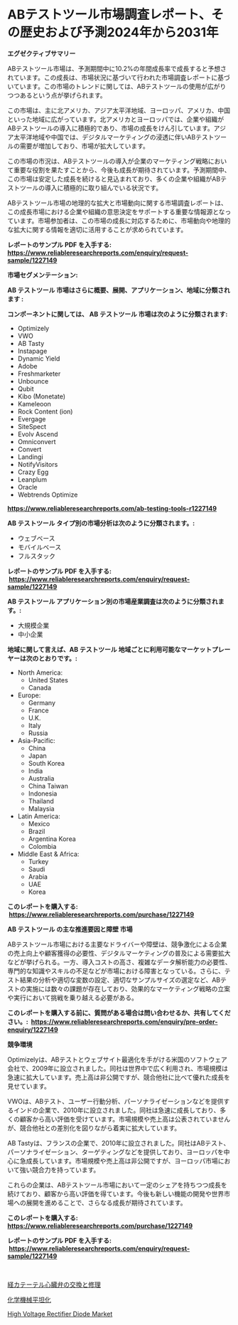 <p><h1>ABテストツール市場調査レポート、その歴史および予測2024年から2031年</h1></p><p><strong>エグゼクティブサマリー</strong></p>
<p><p>ABテストツール市場は、予測期間中に10.2%の年間成長率で成長すると予想されています。この成長は、市場状況に基づいて行われた市場調査レポートに基づいています。この市場のトレンドに関しては、ABテストツールの使用が広がりつつあるという点が挙げられます。</p><p>この市場は、主に北アメリカ、アジア太平洋地域、ヨーロッパ、アメリカ、中国といった地域に広がっています。北アメリカとヨーロッパでは、企業や組織がABテストツールの導入に積極的であり、市場の成長をけん引しています。アジア太平洋地域や中国では、デジタルマーケティングの浸透に伴いABテストツールの需要が増加しており、市場が拡大しています。</p><p>この市場の市況は、ABテストツールの導入が企業のマーケティング戦略において重要な役割を果たすことから、今後も成長が期待されています。予測期間中、この市場は安定した成長を続けると見込まれており、多くの企業や組織がABテストツールの導入に積極的に取り組んでいる状況です。</p><p>ABテストツール市場の地理的な拡大と市場動向に関する市場調査レポートは、この成長市場における企業や組織の意思決定をサポートする重要な情報源となっています。市場参加者は、この市場の成長に対応するために、市場動向や地理的な拡大に関する情報を適切に活用することが求められています。</p></p>
<p><strong>レポートのサンプル PDF を入手する: <a href="https://www.reliableresearchreports.com/enquiry/request-sample/1227149">https://www.reliableresearchreports.com/enquiry/request-sample/1227149</a></strong></p>
<p><strong>市場セグメンテーション:</strong></p>
<p><strong> AB テストツール 市場はさらに概要、展開、アプリケーション、地域に分類されます :</strong></p>
<p><strong>コンポーネントに関しては、 AB テストツール 市場は次のように分類されます: &nbsp;</strong></p>
<p><ul><li>Optimizely</li><li>VWO</li><li>AB Tasty</li><li>Instapage</li><li>Dynamic Yield</li><li>Adobe</li><li>Freshmarketer</li><li>Unbounce</li><li>Qubit</li><li>Kibo (Monetate)</li><li>Kameleoon</li><li>Rock Content (ion)</li><li>Evergage</li><li>SiteSpect</li><li>Evolv Ascend</li><li>Omniconvert</li><li>Convert</li><li>Landingi</li><li>NotifyVisitors</li><li>Crazy Egg</li><li>Leanplum</li><li>Oracle</li><li>Webtrends Optimize</li></ul></p>
<p><strong><a href="https://www.reliableresearchreports.com/ab-testing-tools-r1227149">https://www.reliableresearchreports.com/ab-testing-tools-r1227149</a></strong></p>
<p><strong> AB テストツール タイプ別の市場分析は次のように分類されます。:</strong></p>
<p><ul><li>ウェブベース</li><li>モバイルベース</li><li>フルスタック</li></ul></p>
<p><strong>レポートのサンプル PDF を入手する: &nbsp;<a href="https://www.reliableresearchreports.com/enquiry/request-sample/1227149">https://www.reliableresearchreports.com/enquiry/request-sample/1227149</a></strong></p>
<p><strong> AB テストツール アプリケーション別の市場産業調査は次のように分類されます。:</strong></p>
<p><ul><li>大規模企業</li><li>中小企業</li></ul></p>
<p><strong>地域に関して言えば、AB テストツール 地域ごとに利用可能なマーケットプレーヤーは次のとおりです。:</strong></p>
<p><ul>
    <li>
        North America:
        <ul>
            <li>United States</li>
            <li>Canada</li>
        </ul>
    </li>
    <li>
        Europe:
        <ul>
            <li>Germany</li>
            <li>France</li>
            <li>U.K.</li>
            <li>Italy</li>
            <li>Russia</li>
        </ul>
    </li>
    <li>
        Asia-Pacific:
        <ul>
            <li>China</li>
            <li>Japan</li>
            <li>South Korea</li>
            <li>India</li>
            <li>Australia</li>
            <li>China Taiwan</li>
            <li>Indonesia</li>
            <li>Thailand</li>
            <li>Malaysia</li>
        </ul>
    </li>
    <li>
        Latin America:
        <ul>
            <li>Mexico</li>
            <li>Brazil</li>
            <li>Argentina Korea</li>
            <li>Colombia</li>
        </ul>
    </li>
    <li>
        Middle East & Africa:
        <ul>
            <li>Turkey</li>
            <li>Saudi</li>
            <li>Arabia</li>
            <li>UAE</li>
            <li>Korea</li>
        </ul>
    </li>
    </ul></p>
<p><strong>このレポートを購入する: &nbsp;<a href="https://www.reliableresearchreports.com/purchase/1227149">https://www.reliableresearchreports.com/purchase/1227149</a></strong></p>
<p><strong>AB テストツール の主な推進要因と障壁 市場</strong></p>
<p><p>ABテストツール市場における主要なドライバーや障壁は、競争激化による企業の売上向上や顧客獲得の必要性、デジタルマーケティングの普及による需要拡大などが挙げられる。一方、導入コストの高さ、複雑なデータ解析能力の必要性、専門的な知識やスキルの不足などが市場における障害となっている。さらに、テスト結果の分析や適切な変数の設定、適切なサンプルサイズの選定など、ABテストの実施には数々の課題が存在しており、効果的なマーケティング戦略の立案や実行において挑戦を乗り越える必要がある。</p></p>
<p><strong>このレポートを購入する前に、質問がある場合は問い合わせるか、共有してください。:&nbsp; <a href="https://www.reliableresearchreports.com/enquiry/pre-order-enquiry/1227149">https://www.reliableresearchreports.com/enquiry/pre-order-enquiry/1227149</a></strong></p>
<p><strong>競争環境</strong></p>
<p><p>Optimizelyは、ABテストとウェブサイト最適化を手がける米国のソフトウェア会社で、2009年に設立されました。同社は世界中で広く利用され、市場規模は急速に拡大しています。売上高は非公開ですが、競合他社に比べて優れた成長を見せています。</p><p>VWOは、ABテスト、ユーザー行動分析、パーソナライゼーションなどを提供するインドの企業で、2010年に設立されました。同社は急速に成長しており、多くの顧客から高い評価を受けています。市場規模や売上高は公表されていませんが、競合他社との差別化を図りながら着実に拡大しています。</p><p>AB Tastyは、フランスの企業で、2010年に設立されました。同社はABテスト、パーソナライゼーション、ターゲティングなどを提供しており、ヨーロッパを中心に急成長しています。市場規模や売上高は非公開ですが、ヨーロッパ市場において強い競合力を持っています。</p><p>これらの企業は、ABテストツール市場において一定のシェアを持ちつつ成長を続けており、顧客から高い評価を得ています。今後も新しい機能の開発や世界市場への展開を進めることで、さらなる成長が期待されています。</p></p>
<p><strong>このレポートを購入する: &nbsp; <a href="https://www.reliableresearchreports.com/purchase/1227149">https://www.reliableresearchreports.com/purchase/1227149</a></strong></p>
<p><strong>レポートのサンプル PDF を入手する: &nbsp;<a href="https://www.reliableresearchreports.com/enquiry/request-sample/1227149">https://www.reliableresearchreports.com/enquiry/request-sample/1227149</a></strong><strong></strong></p>
<p>&nbsp;</p>
<p><p><a href="https://github.com/marbadji/Market-Research-Report-List-1/blob/main/415888827474.md">経カテーテル心臓弁の交換と修理</a></p><p><a href="https://github.com/KaydenJohns1964/Market-Research-Report-List-1/blob/main/491378827475.md">化学機械平坦化</a></p><p><a href="https://cedar-agate-3da.notion.site/High-Voltage-Rectifier-Diode-Market-Insights-into-Market-CAGR-Market-Trends-and-Growth-Strategies-86da4bfb135e4791980e17e80e4ad6be">High Voltage Rectifier Diode Market</a></p></p>